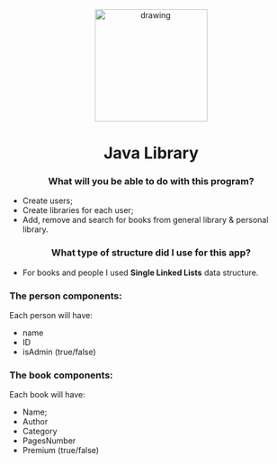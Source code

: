 <div class="container" style="text-align:center">
    <img src="https://svg-clipart.com/svg/cartoon/GzlwaYI-library-book-cart-vector.svg" alt="drawing" width="200"/>
    
# Java Library 
### What will you be able to do with this program?
</div>


* Create users;
* Create libraries for each user;
* Add, remove and search for books from general library & personal library.

<div class="container" style="text-align:center">

### What type of structure did I use for this app?
</div>

* For books and people I used **Single Linked Lists** data structure.

### The person components:

 Each person will have:
* name
* ID
* isAdmin (true/false)

### The book components:

 Each book will have:
* Name;
* Author
* Category
* PagesNumber
* Premium (true/false)



